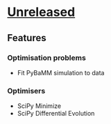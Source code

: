 # [Unreleased](https://github.com/paramm-team/pybamm-param/)

## Features

### Optimisation problems

* Fit PyBaMM simulation to data

### Optimisers

* SciPy Minimize
* SciPy Differential Evolution